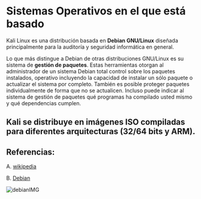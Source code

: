 # Sistemas Operativos en el que está basado
Kali Linux es una distribución basada en **Debian GNU/Linux** diseñada principalmente para la auditoría y seguridad informática en general.
 
Lo que más distingue a Debian de otras distribuciones GNU/Linux es su sistema de **gestión de paquetes**. Estas herramientas otorgan al administrador de un sistema Debian total control sobre los paquetes instalados, operativo incluyendo la capacidad de instalar un sólo paquete o actualizar el sistema por completo. También es posible proteger paquetes individualmente de forma que no se actualicen. Incluso puede indicar al sistema de gestión de paquetes qué programas ha compilado usted mismo y qué dependencias cumplen. 

Kali se distribuye en imágenes ISO compiladas para diferentes arquitecturas (32/64 bits y ARM). 
----------------------------------------

## Referencias:
A. [wikipedia](https://es.wikipedia.org/wiki/Kali_Linux)

B. [Debian](https://www.debian.org/releases/stretch/mips/ch01s03.html.es)


![debianIMG](https://www.muycomputer.com/wp-content/uploads/2018/03/Debian_MicrosoftStore.jpg)
